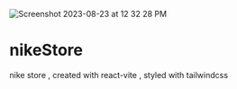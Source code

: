 ![Screenshot 2023-08-23 at 12 32 28 PM](https://github.com/Casp3rr/nikeStore/assets/110521926/0035d90d-99a0-4cf5-bd81-983b31ce4169)

# nikeStore
nike store , created with react-vite , styled with tailwindcss
